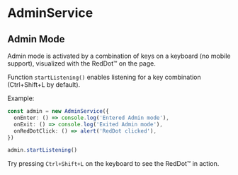 # AdminService <Badge text="experimental" type="warning"/>

## Admin Mode

Admin mode is activated by a combination of keys on a keyboard (no mobile support), visualized with
the RedDot™ on the page.

Function `startListening()` enables listening for a key combination (Ctrl+Shift+L by default).

Example:

```ts
const admin = new AdminService({
  onEnter: () => console.log('Entered Admin mode'),
  onExit: () => console.log('Exited Admin mode'),
  onRedDotClick: () => alert('RedDot clicked'),
})

admin.startListening()
```

Try pressing `Ctrl+Shift+L` on the keyboard to see the RedDot™ in action.

<AdminModeDemo/>
